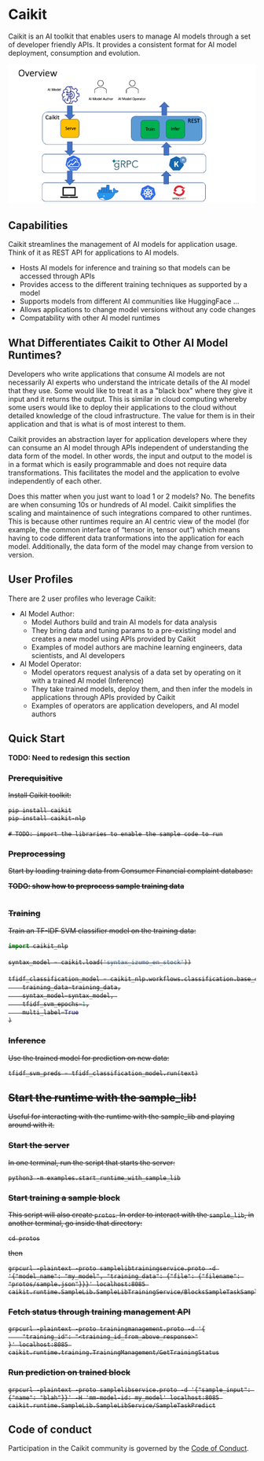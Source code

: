 # Caikit

Caikit is an AI toolkit that enables users to manage AI models through a set of developer friendly APIs. It provides a consistent format for AI model deployment, consumption and evolution.

![Caikit Overview](https://raw.githubusercontent.com/caikit/caikit/main/caikit-overview.png)

## Capabilities

Caikit streamlines the management of AI models for application usage. Think of it as REST API for applications to AI models.

- Hosts AI models for inference and training so that models can be accessed through APIs
- Provides access to the different training techniques as supported by a model
- Supports models from different AI communities like HuggingFace ...
- Allows applications to change model versions without any code changes
- Compatability with other AI model runtimes

## What Differentiates Caikit to Other AI Model Runtimes?

Developers who write applications that consume AI models are not necessarily AI experts who understand the intricate details of the AI model that they use. Some would like to treat it as a "black box" where they give it input and it returns the output. This is similar in cloud computing whereby some users would like to deploy their applications to the cloud without detailed knowledge of the cloud infrastructure. The value for them is in their application and that is what is of most interest to them.

Caikit provides an abstraction layer for application developers where they can consume an AI model through APIs independent of understanding the data form of the model. In other words, the input and output to the model is in a format which is easily programmable and does not require data transformations. This facilitates the model and the application to evolve independently of each other.

Does this matter when you just want to load 1 or 2 models? No. The benefits are when consuming 10s or hundreds of AI model. Caikit simplifies the scaling and maintainence of such integrations compared to other runtimes. This is because other runtimes require an AI centric view of the model (for example, the common interface of “tensor in, tensor out”) which means having to code different data tranformations into the application for each model. Additionally, the data form of the model may change from version to version.

## User Profiles

There are 2 user profiles who leverage Caikit:

- AI Model Author:
  - Model Authors build and train AI models for data analysis
  - They bring data and tuning params to a pre-existing model and creates a new model using APIs provided by Caikit
  - Examples of model authors are machine learning engineers, data scientists, and AI developers
- AI Model Operator:
  - Model operators request analysis of a data set by operating on it with a trained AI model (Inference)
  - They take trained models, deploy them, and then infer the models in applications through APIs provided by Caikit
  - Examples of operators are application developers, and AI model authors

## Quick Start

**TODO: Need to redesign this section**

<strike>

### Prerequisitive

Install Caikit toolkit:

```console
pip install caikit
pip install caikit-nlp

# TODO: import the libraries to enable the sample code to run
```

### Preprocessing

Start by loading training data from Consumer Financial complaint database:

**TODO: show how to preprocess sample training data**

```python

```

### Training

Train an TF-IDF SVM classifier model on the training data:

```python
import caikit_nlp

syntax_model = caikit.load('syntax_izumo_en_stock'))

tfidf_classification_model = caikit_nlp.workflows.classification.base_classifier.tfidf_svm.TFidfSvm.train(
    training_data=training_data,
    syntax_model=syntax_model, 
    tfidf_svm_epochs=1,
    multi_label=True
)
```

### Inference

Use the trained model for prediction on new data:

```python
tfidf_svm_preds = tfidf_classification_model.run(text)
```

## Start the runtime with the sample_lib! 

Useful for interacting with the runtime with the sample_lib and playing around with it.

### Start the server
In one terminal, run the script that starts the server:

```
python3 -m examples.start_runtime_with_sample_lib
```

### Start training a sample block

This script will also create `protos`. In order to interact with the `sample_lib`, in another terminal, go inside that directory:

```
cd protos
```
then

```
grpcurl -plaintext -proto samplelibtrainingservice.proto -d '{"model_name": "my_model", "training_data": {"file": {"filename": "protos/sample.json"}}}' localhost:8085 caikit.runtime.SampleLib.SampleLibTrainingService/BlocksSampleTaskSampleBlockTrain
```
### Fetch status through training management API

```
grpcurl -plaintext -proto trainingmanagement.proto -d '{
    "training_id": "<training_id_from_above_response>"
}' localhost:8085 caikit.runtime.training.TrainingManagement/GetTrainingStatus
```
### Run prediction on trained block
```
grpcurl -plaintext -proto samplelibservice.proto -d '{"sample_input": {"name": "blah"}}' -H 'mm-model-id: my_model' localhost:8085 caikit.runtime.SampleLib.SampleLibService/SampleTaskPredict
```

</strike>

## Code of conduct

Participation in the Caikit community is governed by the [Code of Conduct](CODE-OF-CONDUCT.md).
